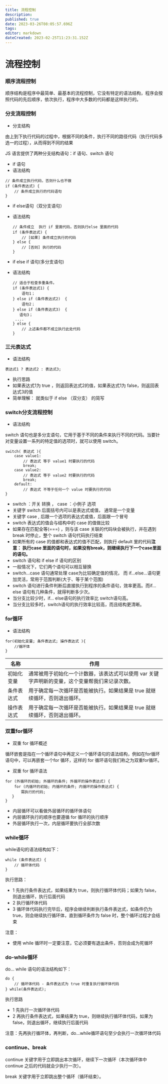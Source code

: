 ```yaml
---
title: 流程控制
description: 
published: true
date: 2023-03-26T08:05:57.696Z
tags: 
editor: markdown
dateCreated: 2023-02-25T11:23:31.152Z
---
```


# 流程控制

### 顺序流程控制

顺序结构是程序中最简单、最基本的流程控制，它没有特定的语法结构，程序会按照代码的先后顺序，依次执行，程序中大多数的代码都是这样执行的。

### 分支流程控制

* 分支结构

由上到下执行代码的过程中，根据不同的条件，执行不同的路径代码（执行代码多选一的过程），从而得到不同的结果

JS 语言提供了两种分支结构语句：if 语句、switch 语句

* if 语句
* 语法结构

```
// 条件成立执行代码，否则什么也不做
if (条件表达式) {
    // 条件成立执行的代码语句
}
```

* if else语句（双分支语句）
* 语法结构

  ```
  // 条件成立  执行 if 里面代码，否则执行else 里面的代码
  if (条件表达式) {
      // [如果] 条件成立执行的代码
  } else {
      // [否则] 执行的代码
  }
  ```
* if else if 语句(多分支语句)
* 语法结构

  ```
  // 适合于检查多重条件。
  if (条件表达式1) {
      语句1；
  } else if (条件表达式2)  {
      语句2；
  } else if (条件表达式3)  {
     语句3；
   ....
  } else {
      // 上述条件都不成立执行此处代码
  }
  ```

### 三元表达式

* 语法结构

```
表达式1 ? 表达式2 : 表达式3;
```

* 执行思路
* 如果表达式1为 true ，则返回表达式2的值，如果表达式1为 false，则返回表达式3的值
* 简单理解： 就类似于 if else （双分支） 的简写

### switch分支流程控制

* 语法结构

switch 语句也是多分支语句，它用于基于不同的条件来执行不同的代码。当要针对变量设置一系列的特定值的选项时，就可以使用 switch。

```
switch( 表达式 ){
    case value1:
        // 表达式 等于 value1 时要执行的代码
        break;
    case value2:
        // 表达式 等于 value2 时要执行的代码
        break;
    default:
        // 表达式 不等于任何一个 value 时要执行的代码
}
```

* switch ：开关 转换 ， case ：小例子 选项
* 关键字 switch 后面括号内可以是表达式或值， 通常是一个变量
* 关键字 case , 后跟一个选项的表达式或值，后面跟一个冒号
* switch 表达式的值会与结构中的 case 的值做比较
* 如果存在匹配全等(===) ，则与该 case 关联的代码块会被执行，并在遇到 break 时停止，整个 switch 语句代码执行结束
* 如果所有的 case 的值都和表达式的值不匹配，则执行 default 里的代码**注意： 执行case 里面的语句时，如果没有break，则继续执行下一个case里面的语句。**
* switch 语句和 if else if 语句的区别
* 一般情况下，它们两个语句可以相互替换
* switch…case 语句通常处理 case为比较确定值的情况， 而 if…else…语句更加灵活，常用于范围判断(大于、等于某个范围)
* switch 语句进行条件判断后直接执行到程序的条件语句，效率更高。而if…else 语句有几种条件，就得判断多少次。
* 当分支比较少时，if… else语句的执行效率比 switch语句高。
* 当分支比较多时，switch语句的执行效率比较高，而且结构更清晰。

### for循环

* 语法结构

```
for(初始化变量; 条件表达式; 操作表达式 ){
    //循环体
}
```

| 名称       | 作用                                                                                            |
| ------------ | ------------------------------------------------------------------------------------------------- |
| 初始化变量 | 通常被用于初始化一个计数器，该表达式可以使用 var 关键字声明新的变量，这个变量帮我们来记录次数。 |
| 条件表达式 | 用于确定每一次循环是否能被执行。如果结果是 true 就继续循环，否则退出循环。                      |
| 操作表达式 | 用于确定每一次循环是否能被执行。如果结果是 true 就继续循环，否则退出循环。                      |

### 双重for循环

* 双重 for 循环概述

循环嵌套是指在一个循环语句中再定义一个循环语句的语法结构，例如在for循环语句中，可以再嵌套一个for 循环，这样的 for 循环语句我们称之为双重for循环。

* 双重 for 循环语法

```
for (外循环的初始; 外循环的条件; 外循环的操作表达式) {
    for (内循环的初始; 内循环的条件; 内循环的操作表达式) {
       需执行的代码;
   }
}
```

* 内层循环可以看做外层循环的循环体语句
* 内层循环执行的顺序也要遵循 for 循环的执行顺序
* 外层循环执行一次，内层循环要执行全部次数

### while循环

while语句的语法结构如下：

```
while (条件表达式) {
    // 循环体代码
}
```

执行思路：

* 1 先执行条件表达式，如果结果为 true，则执行循环体代码；如果为 false，则退出循环，执行后面代码
* 2 执行循环体代码
* 3 循环体代码执行完毕后，程序会继续判断执行条件表达式，如条件仍为true，则会继续执行循环体，直到循环条件为 false 时，整个循环过程才会结束

注意：

* 使用 while 循环时一定要注意，它必须要有退出条件，否则会成为死循环

### do-while循环

do… while 语句的语法结构如下：

```
do {
    // 循环体代码 - 条件表达式为 true 时重复执行循环体代码
} while(条件表达式);
```

执行思路

* 1 先执行一次循环体代码
* 2 再执行条件表达式，如果结果为 true，则继续执行循环体代码，如果为 false，则退出循环，继续执行后面代码

注意：先再执行循环体，再判断，do…while循环语句至少会执行一次循环体代码

### continue、break

continue 关键字用于立即跳出本次循环，继续下一次循环（本次循环体中 continue 之后的代码就会少执行一次）。

break 关键字用于立即跳出整个循环（循环结束）。